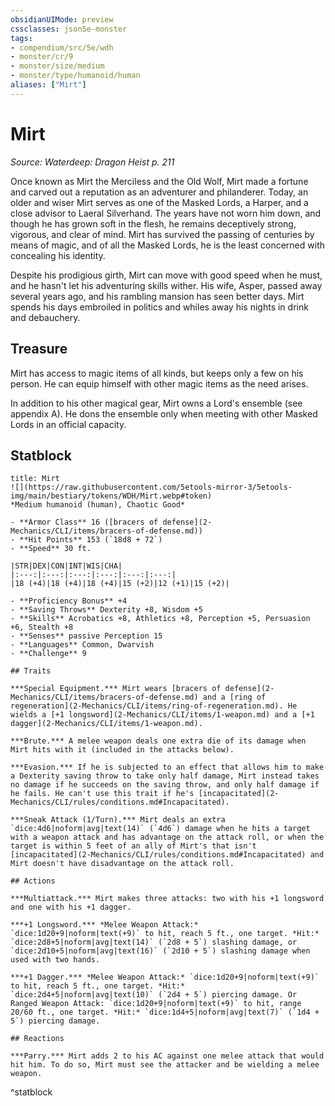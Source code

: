 ```yaml
---
obsidianUIMode: preview
cssclasses: json5e-monster
tags:
- compendium/src/5e/wdh
- monster/cr/9
- monster/size/medium
- monster/type/humanoid/human
aliases: ["Mirt"]
---
```

# Mirt
*Source: Waterdeep: Dragon Heist p. 211*  

Once known as Mirt the Merciless and the Old Wolf, Mirt made a fortune and carved out a reputation as an adventurer and philanderer. Today, an older and wiser Mirt serves as one of the Masked Lords, a Harper, and a close advisor to Laeral Silverhand. The years have not worn him down, and though he has grown soft in the flesh, he remains deceptively strong, vigorous, and clear of mind. Mirt has survived the passing of centuries by means of magic, and of all the Masked Lords, he is the least concerned with concealing his identity.

Despite his prodigious girth, Mirt can move with good speed when he must, and he hasn't let his adventuring skills wither. His wife, Asper, passed away several years ago, and his rambling mansion has seen better days. Mirt spends his days embroiled in politics and whiles away his nights in drink and debauchery.

## Treasure

Mirt has access to magic items of all kinds, but keeps only a few on his person. He can equip himself with other magic items as the need arises.

In addition to his other magical gear, Mirt owns a Lord's ensemble (see appendix A). He dons the ensemble only when meeting with other Masked Lords in an official capacity.

## Statblock

```ad-statblock
title: Mirt
![](https://raw.githubusercontent.com/5etools-mirror-3/5etools-img/main/bestiary/tokens/WDH/Mirt.webp#token)
*Medium humanoid (human), Chaotic Good*

- **Armor Class** 16 ([bracers of defense](2-Mechanics/CLI/items/bracers-of-defense.md))
- **Hit Points** 153 (`18d8 + 72`)
- **Speed** 30 ft.

|STR|DEX|CON|INT|WIS|CHA|
|:---:|:---:|:---:|:---:|:---:|:---:|
|18 (+4)|18 (+4)|18 (+4)|15 (+2)|12 (+1)|15 (+2)|

- **Proficiency Bonus** +4
- **Saving Throws** Dexterity +8, Wisdom +5
- **Skills** Acrobatics +8, Athletics +8, Perception +5, Persuasion +6, Stealth +8
- **Senses** passive Perception 15
- **Languages** Common, Dwarvish
- **Challenge** 9

## Traits

***Special Equipment.*** Mirt wears [bracers of defense](2-Mechanics/CLI/items/bracers-of-defense.md) and a [ring of regeneration](2-Mechanics/CLI/items/ring-of-regeneration.md). He wields a [+1 longsword](2-Mechanics/CLI/items/1-weapon.md) and a [+1 dagger](2-Mechanics/CLI/items/1-weapon.md).

***Brute.*** A melee weapon deals one extra die of its damage when Mirt hits with it (included in the attacks below).

***Evasion.*** If he is subjected to an effect that allows him to make a Dexterity saving throw to take only half damage, Mirt instead takes no damage if he succeeds on the saving throw, and only half damage if he fails. He can't use this trait if he's [incapacitated](2-Mechanics/CLI/rules/conditions.md#Incapacitated).

***Sneak Attack (1/Turn).*** Mirt deals an extra `dice:4d6|noform|avg|text(14)` (`4d6`) damage when he hits a target with a weapon attack and has advantage on the attack roll, or when the target is within 5 feet of an ally of Mirt's that isn't [incapacitated](2-Mechanics/CLI/rules/conditions.md#Incapacitated) and Mirt doesn't have disadvantage on the attack roll.

## Actions

***Multiattack.*** Mirt makes three attacks: two with his +1 longsword and one with his +1 dagger.

***+1 Longsword.*** *Melee Weapon Attack:* `dice:1d20+9|noform|text(+9)` to hit, reach 5 ft., one target. *Hit:* `dice:2d8+5|noform|avg|text(14)` (`2d8 + 5`) slashing damage, or `dice:2d10+5|noform|avg|text(16)` (`2d10 + 5`) slashing damage when used with two hands.

***+1 Dagger.*** *Melee Weapon Attack:* `dice:1d20+9|noform|text(+9)` to hit, reach 5 ft., one target. *Hit:* `dice:2d4+5|noform|avg|text(10)` (`2d4 + 5`) piercing damage. Or Ranged Weapon Attack: `dice:1d20+9|noform|text(+9)` to hit, range 20/60 ft., one target. *Hit:* `dice:1d4+5|noform|avg|text(7)` (`1d4 + 5`) piercing damage.

## Reactions

***Parry.*** Mirt adds 2 to his AC against one melee attack that would hit him. To do so, Mirt must see the attacker and be wielding a melee weapon.
```
^statblock